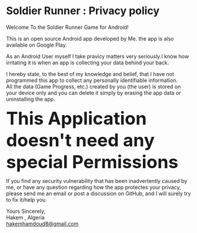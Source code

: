 # Soldier Runner : Privacy policy

Welcome To the Soldier Runner Game for Android!  

This is an open source Android app developed by Me. the app is also available on Google Play.    

As an Android User myself I take pravicy matters very seriously.I know how irritating it is when an app is collecting your data behind your back.  
  
I hereby state, to the best of my knowledge and belief, that I have not programmed this app to collect any personally identifiable information.  
All the data (Game Progress, etc.) created by you (the user) is stored on your device only and you can delete it simply by erasing the app data or uninstalling the app.  
  
<font size = "8">**This Application doesn't need any special Permissions**</font>  
  
If you find any security vulnerability that has been inadvertently caused by me, or have any question regarding how the app protectes your privacy, please send me an email or post a discussion on GitHub, and I will surely try to fix it/help you.    

Yours Sincerely,  
Hakem , Algeria  
hakemhamdoud8@gmail.com
